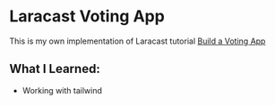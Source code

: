 # Laracast Voting App
This is my own implementation of Laracast tutorial [Build a Voting App](https://laracasts.com/series/build-a-voting-app)

## What I Learned:
- Working with tailwind
